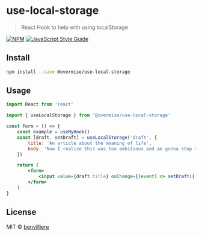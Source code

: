 # use-local-storage

> React Hook to help with using localStorage

[![NPM](https://img.shields.io/npm/v/use-local-storage.svg)](https://www.npmjs.com/package/use-local-storage) [![JavaScript Style Guide](https://img.shields.io/badge/code_style-standard-brightgreen.svg)](https://standardjs.com)

## Install

```bash
npm install --save @overmise/use-local-storage
```

## Usage

```jsx
import React from 'react'

import { useLocalStorage } from '@overmise/use-local-storage'

const Form = () => {
    const example = useMyHook()
    const [draft, setDraft] = useLocalStorage('draft', {
        title: 'An article about the meaning of life',
        body: 'Now I realize this was too ambitious and am gonna stop myself there.'
    })

    return (
        <form>
            <input value={draft.title} onChange={(event) => setDraft({ ...draft, title: event.target.value })} />
        </form>
    )
}
```

## License

MIT © [benvilliere](https://github.com/benvilliere)
